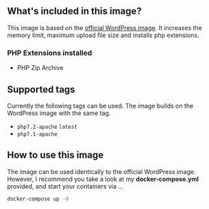 ## What's included in this image?
This image is based on the [official WordPress image](https://hub.docker.com/_/wordpress/). It increases the memory limit, maximum upload file size and installs php extensions.

### PHP Extensions installed
* PHP Zip Archive

## Supported tags
Currently the following tags can be used. The image builds on the WordPress image with the same tag.

* `php7.2-apache` `latest`
* `php7.1-apache`

## How to use this image
The image can be used identically to the official WordPress image. However, I recommend you take a look at my **docker-compose.yml** provided, and start your containers via ...

```bash
docker-compose up -d
```